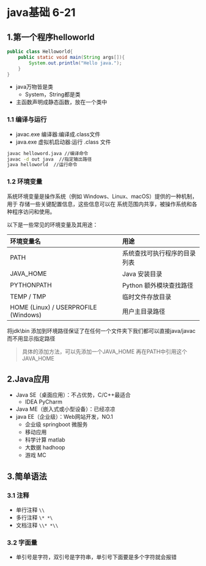 # java基础 6-21
## 1.第一个程序helloworld
```java
public class Helloworld{
    public static void main(String args[]){
        System.out.println("Hello java.");
    }
}
```
- java万物皆是类
  - System，String都是类
- 主函数声明成静态函数，放在一个类中
### 1.1 编译与运行
- javac.exe   编译器:编译成.class文件
- java.exe  虚拟机启动器:运行 .class 文件
```bash	
javac helloword.java //编译命令
javac -d out java  //指定输出路径
java helloworld  //运行命令

```
### 1.2 环境变量 
系统环境变量是操作系统（例如 Windows、Linux、macOS）提供的一种机制，用于 存储一些关键配置信息，这些信息可以在 系统范围内共享，被操作系统和各种程序访问和使用。

以下是一些常见的环境变量及其用途：

| 环境变量名 | 用途 |
| :--- | :--- |
| PATH | 系统查找可执行程序的目录列表 |
| JAVA_HOME | Java 安装目录 |
| PYTHONPATH | Python 额外模块查找路径 |
| TEMP / TMP | 临时文件存放目录 |
| HOME (Linux) / USERPROFILE (Windows) | 用户主目录路径 |

将jdk\bin 添加到环境路径保证了在任何一个文件夹下我们都可以直接java/javac 而不用显示指定路径

>具体的添加方法，可以先添加一个JAVA_HOME
>再在PATH中引用这个JAVA_HOME

## 2.Java应用
- Java SE（桌面应用）：不占优势，C/C++最适合 
  - IDEA PyCharm
- Java ME（嵌入式或小型设备）：已经凉凉
- java EE（企业级）：Web网站开发，NO.1
  - 企业级 springboot 微服务
  - 移动应用
  - 科学计算 matlab
  - 大数据 hadhoop
  - 游戏 MC
## 3.简单语法
### 3.1  注释
- 单行注释 `\\`
- 多行注释 `\* *\`
- 文档注释 `\\* *\\ ` 
### 3.2 字面量
- 单引号是字符，双引号是字符串，单引号下面要是多个字符就会报错 
 